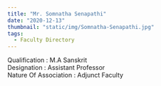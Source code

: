 ```yaml
---
title: "Mr. Somnatha Senapathi"
date: "2020-12-13"
thumbnail: "static/img/Somnatha-Senapathi.jpg"
tags:
  - Faculty Directory
---
```


Qualification : M.A Sanskrit  
Designation : Assistant Professor  
Nature Of Association : Adjunct Faculty

